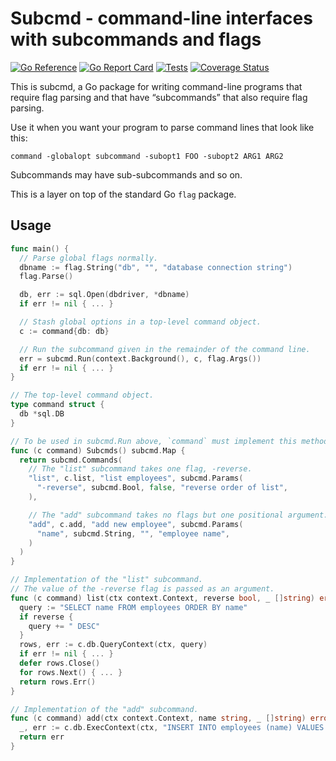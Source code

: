 # Subcmd - command-line interfaces with subcommands and flags

[![Go Reference](https://pkg.go.dev/badge/github.com/bobg/subcmd.svg)](https://pkg.go.dev/github.com/bobg/subcmd)
[![Go Report Card](https://goreportcard.com/badge/github.com/bobg/subcmd)](https://goreportcard.com/report/github.com/bobg/subcmd)
[![Tests](https://github.com/bobg/subcmd/actions/workflows/go.yml/badge.svg)](https://github.com/bobg/subcmd/actions/workflows/go.yml)
[![Coverage Status](https://coveralls.io/repos/github/bobg/subcmd/badge.svg?branch=master)](https://coveralls.io/github/bobg/subcmd?branch=master)

This is subcmd,
a Go package for writing command-line programs that require flag parsing
and that have “subcommands” that also require flag parsing.

Use it when you want your program to parse command lines that look like this:

```
command -globalopt subcommand -subopt1 FOO -subopt2 ARG1 ARG2
```

Subcommands may have sub-subcommands and so on.

This is a layer on top of the standard Go `flag` package.

## Usage

```go
func main() {
  // Parse global flags normally.
  dbname := flag.String("db", "", "database connection string")
  flag.Parse()

  db, err := sql.Open(dbdriver, *dbname)
  if err != nil { ... }

  // Stash global options in a top-level command object.
  c := command{db: db}

  // Run the subcommand given in the remainder of the command line.
  err = subcmd.Run(context.Background(), c, flag.Args())
  if err != nil { ... }
}

// The top-level command object.
type command struct {
  db *sql.DB
}

// To be used in subcmd.Run above, `command` must implement this method.
func (c command) Subcmds() subcmd.Map {
  return subcmd.Commands(
    // The "list" subcommand takes one flag, -reverse.
    "list", c.list, "list employees", subcmd.Params(
      "-reverse", subcmd.Bool, false, "reverse order of list",
    ),

    // The "add" subcommand takes no flags but one positional argument.
    "add", c.add, "add new employee", subcmd.Params(
      "name", subcmd.String, "", "employee name",
    )
  )
}

// Implementation of the "list" subcommand.
// The value of the -reverse flag is passed as an argument.
func (c command) list(ctx context.Context, reverse bool, _ []string) error {
  query := "SELECT name FROM employees ORDER BY name"
  if reverse {
    query += " DESC"
  }
  rows, err := c.db.QueryContext(ctx, query)
  if err != nil { ... }
  defer rows.Close()
  for rows.Next() { ... }
  return rows.Err()
}

// Implementation of the "add" subcommand.
func (c command) add(ctx context.Context, name string, _ []string) error {
  _, err := c.db.ExecContext(ctx, "INSERT INTO employees (name) VALUES ($1)", name)
  return err
}
```
